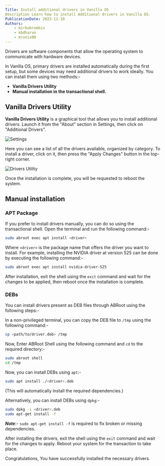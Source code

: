 ```yaml
---
Title: Install additional drivers in Vanilla OS
Description Learn how to install Additional drivers in Vanilla OS.
PublicationDate: 2022-12-10
Authors:
    - mirkobrombin
    - kbdharun
    - mrunix00
---
```

Drivers are software components that allow the operating system to communicate with hardware devices.

In Vanilla OS, primary drivers are installed automatically during the first setup, but some devices may need additional drivers to work ideally. You can install them using two methods:-

- **Vanilla Drivers Utility**
- **Manual installation in the transactional shell.**

## Vanilla Drivers Utility

**Vanilla Drivers Utility** is a graphical tool that allows you to install additional drivers. Launch it from the "About" section in Settings, then click on "Additional Drivers".

![Settings](/assets/uploads/Miscellaneous/gnome-settings.webp)

Here you can see a list of all the drivers available, organized by category. To install a driver, click on it, then press the "Apply Changes" button in
the top-right corner.

![Drivers Utility](/assets/uploads/Miscellaneous/drivers-utility.webp)

Once the installation is complete, you will be requested to reboot the system.

## Manual installation

### APT Package

If you prefer to install drivers manually, you can do so using the transactional shell. Open the terminal and run the following command:-

```bash
sudo abroot exec apt install <driver>
```

Where `<driver>` is the package name that offers the driver you want to
install. For example, installing the NVIDIA driver at version 525 can be done by executing the following command:-

```bash
sudo abroot exec apt install nvidia-driver-525
```

After installation, exit the shell using the `exit` command and wait for the changes to be applied, then reboot once the installation is complete.

### DEBs

You can install drivers present as DEB files through ABRoot using the following steps:-

In a non-privileged terminal, you can copy the DEB file to `/tmp` using the following command:-

```bash
cp <path/to/driver.deb> /tmp
```

Now, Enter ABRoot Shell using the following command and `cd` to the required directory:-

```bash
sudo abroot shell
cd /tmp
```

Now, you can install DEBs using `apt`:-

```bash
sudo apt install ./<driver>.deb
```

(This will automatically install the required dependencies.)

Alternatively, you can install DEBs using `dpkg`:-

```bash
sudo dpkg -i <driver>.deb
sudo apt-get install -f
```

**_Note_**:- `sudo apt-get install -f` is required to fix broken or missing dependencies.

After installing the drivers, exit the shell using the `exit` command and wait for the changes to apply. Reboot your system for the transaction to take place.

Congratulations, You have successfully installed the necessary drivers.

